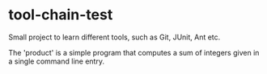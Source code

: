# tool-chain-test
Small project to learn different tools, such as Git, JUnit, Ant etc.

The 'product' is a simple program that computes a sum of integers given in a single command line entry.
